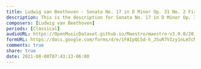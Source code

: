 ```yaml
---
title: Ludwig van Beethoven - Sonata No. 17 in D Minor Op. 31 No. 2 First Movement (2)
description: This is the description for Sonata No. 17 in D Minor Op. 31 No. 2 First Movement by Ludwig van Beethoven
composers: [Ludwig van Beethoven]
periods: [Classical]
audioURL: https://OpenMusicDataset.github.io/Maestro/maestro-v3.0.0/2011/MIDI-Unprocessed_08_R1_2011_MID--AUDIO_R1-D3_08_Track08_wav.midi
formURL: https://docs.google.com/forms/d/e/1FAIpQLSd-h_JSuR7VIzy1nLm7cMuym4w7bhSwpF6bnt9tJr4Sb5v6Tg/viewform
comments: true
share: true
date: 2021-08-08T07:43:13-06:00
---
```

